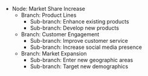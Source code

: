 - Node: Market Share Increase
  - Branch: Product Lines
    - Sub-branch: Enhance existing products
    - Sub-branch: Develop new products
  - Branch: Customer Engagement
    - Sub-branch: Improve customer service
    - Sub-branch: Increase social media presence
  - Branch: Market Expansion
    - Sub-branch: Enter new geographic areas
    - Sub-branch: Target new demographics
